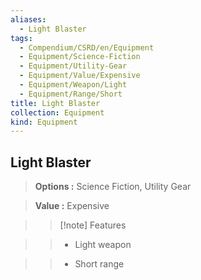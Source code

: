 ```yaml
---
aliases:
  - Light Blaster
tags:
  - Compendium/CSRD/en/Equipment
  - Equipment/Science-Fiction
  - Equipment/Utility-Gear
  - Equipment/Value/Expensive
  - Equipment/Weapon/Light
  - Equipment/Range/Short
title: Light Blaster
collection: Equipment
kind: Equipment
---
```

## Light Blaster    
    
>    
> **Options :** Science Fiction, Utility Gear    
> **Value :** Expensive    
>>[!note] Features    
>> - Light weapon    
>> - Short range